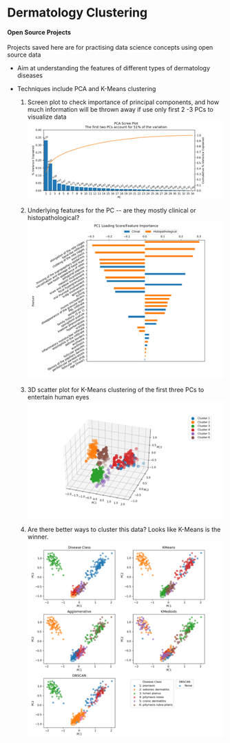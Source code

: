 # Dermatology Clustering

#### Open Source Projects

Projects saved here are for practising data science concepts using open source data
- Aim at understanding the features of different types of dermatology diseases

- Techniques include PCA and K-Means clustering

  1. Screen plot to check importance of principal components, and how much information will be thrown away if use only first 2 -3 PCs to visualize data ![Scree](Results/Derm_ScreePlot.png)

  2. Underlying features for the PC -- are they mostly clinical or histopathological? ![Features](Results/Derm_PC1_Features.png)

  3. 3D scatter plot for K-Means clustering of the first three PCs to entertain human eyes ![3d](Results/Derm_3D_KMeans.png)

  4. Are there better ways to cluster this data? Looks like K-Means is the winner.![compare clustering](Results/Derm_Compare_Clustering.png)
